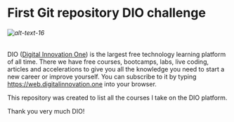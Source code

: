 # First Git repository DIO challenge

###### ![alt-text-16](https://live.staticflickr.com/65535/51300284866_8e9803d8ac_n.jpg "Digital Innovation One")

DIO ([Digital Innovation One](https://web.digitalinnovation.one)) is the largest free technology learning platform of all time. There we have free courses, bootcamps, labs, live coding, articles and accelerations to give you all the knowledge you need to start a new career or improve yourself. You can subscribe to it by typing https://web.digitalinnovation.one into your browser. 

This repository was created to list all the courses I take on the DIO platform. 

Thank you very much DIO!

